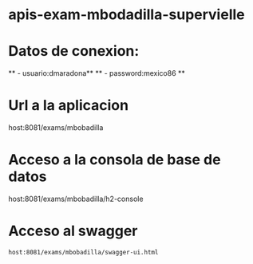 # apis-exam-mbodadilla-supervielle
# Datos de conexion:
** - usuario:dmaradona**
** - password:mexico86
**
# Url a la aplicacion
host:8081/exams/mbobadilla
 
# Acceso a la consola de base de datos
  host:8081/exams/mbobadilla/h2-console
    
# Acceso al swagger
    host:8081/exams/mbobadilla/swagger-ui.html
